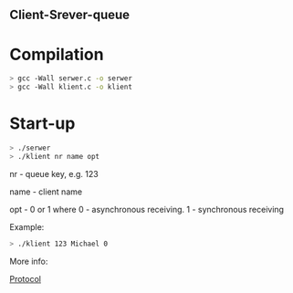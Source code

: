 ## Client-Srever-queue

# Compilation

```bash
> gcc -Wall serwer.c -o serwer
> gcc -Wall klient.c -o klient
```

# Start-up

```bash
> ./serwer
> ./klient nr name opt
```

nr - queue key, e.g. 123

name - client name

opt - 0 or 1 where 0 - asynchronous receiving. 1 - synchronous receiving

Example:

```bash
> ./klient 123 Michael 0
```

More info:


<a href="https://github.com/NaIwo/Client-server-queue/blob/master/PROTOCOL">Protocol</a>


